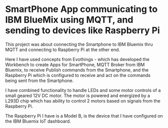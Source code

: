 # SmartPhone App communicating to IBM BlueMix using MQTT, and sending to devices like Raspberry Pi

This project was about connecting the Smartphone to IBM Bluemix thru MQTT and connecting to Raspberry Pi at the other end.

Here I have used concepts from Evothings - which has developed the Workbench to create Apps for SmartPhone, 
MQTT Broker from IBM Bluemix, to receive Publish commands from the Smartphone, and the Raspberry Pi which is configured to receive and act on the commands being sent from the Smartphone.

I have combined functionality to handle LEDs and some motor controls of a small geared 12V DC motor.
The motor is powered and energized by a L293D chip which has ability to control 2 motors based on signals from the Raspberry Pi.

The Raspberry Pi I have is a Model B, is the device that I have configured on the IBM Bluemix IoT dashboard.
